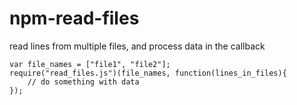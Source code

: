 # npm-read-files

 read lines from multiple files, and process data in the callback
 
```
var file_names = ["file1", "file2"];
require("read_files.js")(file_names, function(lines_in_files){
    // do something with data
});
```
